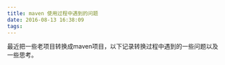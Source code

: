 ```yaml
---
title: maven 使用过程中遇到的问题
date: 2016-08-13 16:38:09
tags:
---
```


最近把一些老项目转换成maven项目，以下记录转换过程中遇到的一些问题以及一些思考。

### 
